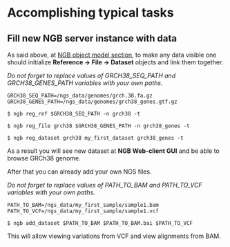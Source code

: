 # Accomplishing typical tasks

## Fill new NGB server instance with data
As said above, at [NGB object model section](introduction.md), to make any data visible one should initialize **Reference -> File -> Dataset** objects and link them together.

*Do not forget to replace values of GRCH38_SEQ_PATH and GRCH38_GENES_PATH variables with your own paths.*

```
GRCH38_SEQ_PATH=/ngs_data/genomes/grch.38.fa.gz
GRCH38_GENES_PATH=/ngs_data/genomes/grch38_genes.gtf.gz

$ ngb reg_ref $GRCH38_SEQ_PATH -n grch38 -t

$ ngb reg_file grch38 $GRCH38_GENES_PATH -n grch38_genes -t

$ ngb reg_dataset grch38 my_first_dataset grch38_genes -t
```
As a result you will see new dataset at **NGB Web-client GUI** and be able to browse GRCh38 genome.

After that you can already add your own NGS files.

*Do not forget to replace values of PATH_TO_BAM and PATH_TO_VCF variables with your own paths.*
```
PATH_TO_BAM=/ngs_data/my_first_sample/sample1.bam
PATH_TO_VCF=/ngs_data/my_first_sample/sample1.vcf

$ ngb add_dataset $PATH_TO_BAM $PATH_TO_BAM.bai $PATH_TO_VCF
```
This will allow viewing variations from VCF and view alignments from BAM.
